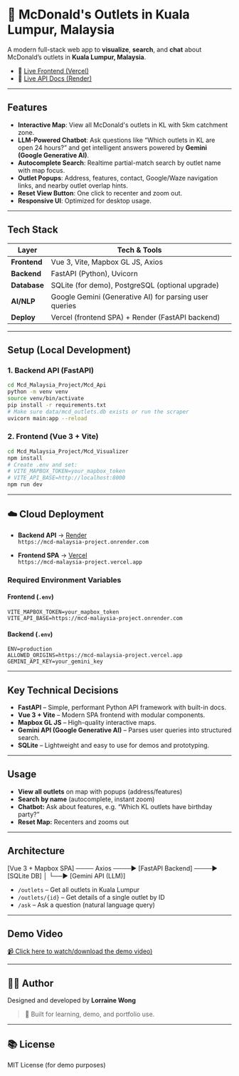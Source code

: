 # 🍔 McDonald's Outlets in Kuala Lumpur, Malaysia

A modern full-stack web app to **visualize**, **search**, and **chat** about McDonald’s outlets in **Kuala Lumpur, Malaysia**.

- 🔗 [Live Frontend (Vercel)](https://mcd-malaysia-project.vercel.app)  
- 🔗 [Live API Docs (Render)](https://mcd-malaysia-project.onrender.com/docs)

---

## Features

- **Interactive Map**: View all McDonald's outlets in KL with 5km catchment zone.
- **LLM-Powered Chatbot**: Ask questions like “Which outlets in KL are open 24 hours?” and get intelligent answers powered by **Gemini (Google Generative AI)**.
- **Autocomplete Search**: Realtime partial-match search by outlet name with map focus.
- **Outlet Popups**: Address, features, contact, Google/Waze navigation links, and nearby outlet overlap hints.
- **Reset View Button**: One click to recenter and zoom out.
- **Responsive UI**: Optimized for desktop usage.

---

## Tech Stack

| Layer       | Tech & Tools                                                  |
|-------------|---------------------------------------------------------------|
| **Frontend** | Vue 3, Vite, Mapbox GL JS, Axios                             |
| **Backend**  | FastAPI (Python), Uvicorn                                    |
| **Database** | SQLite (for demo), PostgreSQL (optional upgrade)             |
| **AI/NLP**   | Google Gemini (Generative AI) for parsing user queries       |
| **Deploy**   | Vercel (frontend SPA) + Render (FastAPI backend)             |

---

## Setup (Local Development)

### 1. Backend API (FastAPI)

```bash
cd Mcd_Malaysia_Project/Mcd_Api
python -m venv venv
source venv/bin/activate
pip install -r requirements.txt
# Make sure data/mcd_outlets.db exists or run the scraper
uvicorn main:app --reload
```

### 2. Frontend (Vue 3 + Vite)

```bash
cd Mcd_Malaysia_Project/Mcd_Visualizer
npm install
# Create .env and set:
# VITE_MAPBOX_TOKEN=your_mapbox_token
# VITE_API_BASE=http://localhost:8000
npm run dev
```

---

## ☁️ Cloud Deployment

- **Backend API** → [Render](https://render.com/)  
  `https://mcd-malaysia-project.onrender.com`

- **Frontend SPA** → [Vercel](https://vercel.com/)  
  `https://mcd-malaysia-project.vercel.app`

### Required Environment Variables

#### Frontend (`.env`)
```env
VITE_MAPBOX_TOKEN=your_mapbox_token
VITE_API_BASE=https://mcd-malaysia-project.onrender.com
```

#### Backend (`.env`)
```env
ENV=production
ALLOWED_ORIGINS=https://mcd-malaysia-project.vercel.app
GEMINI_API_KEY=your_gemini_key
```

---



## Key Technical Decisions

- **FastAPI** – Simple, performant Python API framework with built-in docs.
- **Vue 3 + Vite** – Modern SPA frontend with modular components.
- **Mapbox GL JS** – High-quality interactive maps.
- **Gemini API (Google Generative AI)** – Parses user queries into structured search.
- **SQLite** – Lightweight and easy to use for demos and prototyping.

---

## Usage

- **View all outlets** on map with popups (address/features)
- **Search by name** (autocomplete, instant zoom)
- **Chatbot:** Ask about features, e.g. “Which KL outlets have birthday party?”
- **Reset Map:** Recenters and zooms out

---

## Architecture
[Vue 3 + Mapbox SPA] ──── Axios ────▶ [FastAPI Backend] ────▶ [SQLite DB]
                                         │
                                         └──▶ [Gemini API (LLM)]

- `/outlets` – Get all outlets in Kuala Lumpur
- `/outlets/{id}` – Get details of a single outlet by ID
- `/ask` – Ask a question (natural language query) 

---

## Demo Video

[📹 Click here to watch/download the demo video)](./videos/demo.mp4)

---

## 👩‍💻 Author

Designed and developed by **Lorraine Wong**

> 🧡 Built for learning, demo, and portfolio use.

---

## 📚 License

MIT License (for demo purposes)
